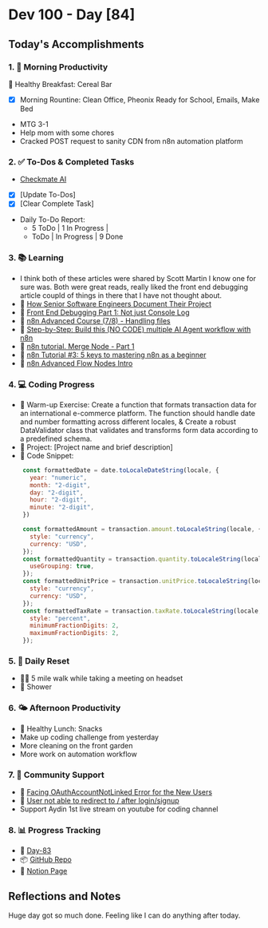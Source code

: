 # Dev 100 - Day [84]

## Today's Accomplishments

### 1. 🌅 Morning Productivity

🍳 Healthy Breakfast: Cereal Bar
- [x] Morning Rountine: Clean Office, Pheonix Ready for School, Emails, Make Bed
- MTG 3-1
- Help mom with some chores
- Cracked POST request to sanity CDN from n8n automation platform

### 2. ✅ To-Dos & Completed Tasks

- [Checkmate AI](https://checkmate-ai.vercel.app/)
- [x] [Update To-Dos]
- [x] [Clear Complete Task]
- Daily To-Do Report: 
    -  5 ToDo | 1 In Progress |
    -   ToDo |  In Progress | 9 Done

### 3. 📚 Learning

- I think both of these articles were shared by Scott Martin I know one for sure was. Both were great reads, really liked the front end debugging article coupld of things in there that I have not thought about.
- 🔗 [How Senior Software Engineers Document Their Project](https://dev.to/koladev/how-senior-software-engineers-document-their-project-1nf4)
- 🔗 [Front End Debugging Part 1: Not just Console Log](https://dev.to/codenameone/front-end-debugging-part-1-not-just-console-log-14f0)
- 🔗 [n8n Advanced Course (7/8) - Handling files](https://www.youtube.com/watch?v=2RAZYNigqOY)
- 🔗 [Step-by-Step: Build this (NO CODE) multiple AI Agent workflow with n8n](https://www.youtube.com/watch?v=g4gaVxaFFYI)
- 🔗 [n8n tutorial. Merge Node - Part 1](https://www.youtube.com/watch?v=7wiZ45rPM50)
- 🔗 [n8n Tutorial #3: 5 keys to mastering n8n as a beginner](https://www.youtube.com/watch?v=TEsE8HxPnHk)
- 🔗 [n8n Advanced Flow Nodes Intro](https://www.youtube.com/watch?v=YZ-4WtoJiMs)

### 4. 💻 Coding Progress

- 🧠 Warm-up Exercise: Create a function that formats transaction data for an international e-commerce platform. The function should handle date and number formatting across different locales, & Create a robust DataValidator class that validates and transforms form data according to a predefined schema. 
- 🦺 Project: [Project name and brief description]
- 📝 Code Snippet:

```javascript
    const formattedDate = date.toLocaleDateString(locale, {
      year: "numeric",
      month: "2-digit",
      day: "2-digit",
      hour: "2-digit",
      minute: "2-digit",
    })

    const formattedAmount = transaction.amount.toLocaleString(locale, {
      style: "currency",
      currency: "USD",
    });
    const formattedQuantity = transaction.quantity.toLocaleString(locale, {
      useGrouping: true,
    });
    const formattedUnitPrice = transaction.unitPrice.toLocaleString(locale, {
      style: "currency",
      currency: "USD",
    });
    const formattedTaxRate = transaction.taxRate.toLocaleString(locale, {
      style: "percent",
      minimumFractionDigits: 2,
      maximumFractionDigits: 2,
    });
```

### 5. 🔄 Daily Reset

- 🏋️‍♂️ 5 mile walk while taking a meeting on headset 
- 🧘 Shower

### 6. 🌤️ Afternoon Productivity

- 🍱 Healthy Lunch: Snacks
- Make up coding challenge from yesterday
- More cleaning on the front garden
- More work on automation workflow

### 7. 🤝 Community Support

- 🔗 [Facing OAuthAccountNotLinked Error for the New Users](https://www.skool.com/universityofcode/facing-oauthaccountnotlinked-error-for-the-new-users)
- 🔗 [User not able to redirect to / after login/signup](https://www.skool.com/universityofcode/user-not-able-to-redirect-to-after-loginsignup)
- Support Aydin 1st live stream on youtube for coding channel

### 8. 📊 Progress Tracking

- 🏫 [Day-83](https://www.skool.com/universityofcode/dev-100-day-83)
- 📦 [GitHub Repo](https://github.com/Digitl-Alchemyst/dev100/blob/main/Day-83/day83.md)
- 📄 [Notion Page](https://liberating-galley-48d.notion.site/Dev100-Coding-Lifestyle-Challenge-a85ec9fba3ce41f3b29d581a1a85d92b?pvs=4)

## Reflections and Notes

Huge day got so much done. Feeling like I can do anything after today. 
